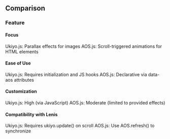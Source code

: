 ## Comparison

### Feature

#### Focus

Ukiyo.js: Parallax effects for images
AOS.js: Scroll-triggered animations for HTML elements

#### Ease of Use

Ukiyo.js: Requires initialization and JS hooks
AOS.js: Declarative via data-aos attributes

#### Customization

Ukiyo.js: High (via JavaScript)
AOS.js: Moderate (limited to provided effects)

#### Compatibility with Lenis

Ukiyo.js: Requires ukiyo.update() on scroll
AOS.js: Use AOS.refresh() to synchronize
